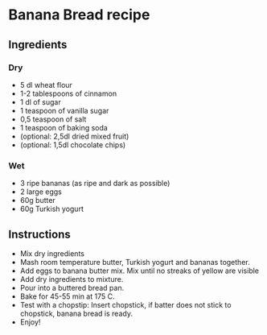 # Banana Bread recipe

## Ingredients

### Dry
- 5 dl wheat flour
- 1-2 tablespoons of cinnamon
- 1 dl of sugar
- 1 teaspoon of vanilla sugar
- 0,5 teaspoon of salt
- 1 teaspoon of baking soda
- (optional: 2,5dl dried mixed fruit)
- (optional: 1,5dl chocolate chips)

### Wet
- 3 ripe bananas (as ripe and dark as possible)
- 2 large eggs
- 60g butter
- 60g Turkish yogurt

## Instructions

- Mix dry ingredients
- Mash room temperature butter, Turkish yogurt and bananas together.
- Add eggs to banana butter mix. Mix until no streaks of yellow are visible
- Add dry ingredients to mixture.
- Pour into a buttered bread pan.
- Bake for 45-55 min at 175 C.
- Test with a chopstip: Insert chopstick, if batter does not stick to chopstick, banana bread is ready.
- Enjoy!